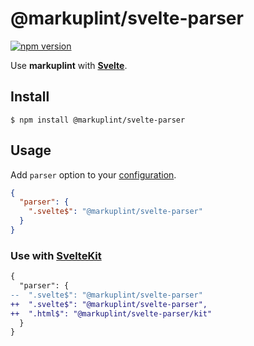 # @markuplint/svelte-parser

[![npm version](https://badge.fury.io/js/%40markuplint%2Fsvelte-parser.svg)](https://www.npmjs.com/package/@markuplint/svelte-parser)

Use **markuplint** with [**Svelte**](https://svelte.dev/).

## Install

```shell
$ npm install @markuplint/svelte-parser
```

## Usage

Add `parser` option to your [configuration](https://markuplint.dev/configuration/#properties/parser).

```json
{
  "parser": {
    ".svelte$": "@markuplint/svelte-parser"
  }
}
```

### Use with [SvelteKit](https://kit.svelte.dev/)

```diff
{
  "parser": {
--  ".svelte$": "@markuplint/svelte-parser"
++  ".svelte$": "@markuplint/svelte-parser",
++  ".html$": "@markuplint/svelte-parser/kit"
  }
}
```
